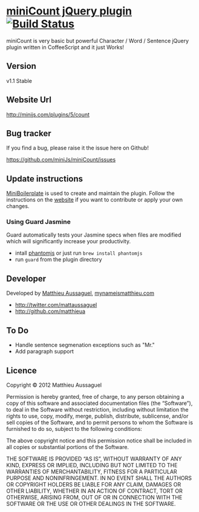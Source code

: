 # [miniCount jQuery plugin](http://minijs.com/plugins/5/count) [![Build Status](https://secure.travis-ci.org/miniJs/miniCount.png?branch=master)](http://travis-ci.org/matthieua/miniCount)

miniCount is very basic but powerful Character / Word / Sentence jQuery plugin written in CoffeeScript and it just Works!

## Version

v1.1 Stable

## Website Url

http://minijs.com/plugins/5/count

## Bug tracker

If you find a bug, please raise it the issue here on Github! 

https://github.com/miniJs/miniCount/issues

## Update instructions

[MiniBoilerplate](http://miniboilerplate.com/) is used to create and maintain the plugin. Follow the instructions on the [website](http://miniboilerplate.com/) if you want to contribute or apply your own changes.

### Using Guard Jasmine

Guard automatically tests your Jasmine specs when files are modified which will significantly increase your productivity.

- intall [phantomjs](http://phantomjs.org/) or just run `brew install phantomjs`
- run `guard` from the plugin directory

## Developer

Developed by <a href="mailto:matthieu.aussaguel@gmail.com">Matthieu Aussaguel</a>, <a href="http://mynameismatthieu.com">mynameismatthieu.com</a>

+ http://twitter.com/mattaussaguel
+ http://github.com/matthieua

## To Do

* Handle sentence segmenation exceptions such as "Mr."
* Add paragraph support

## Licence

Copyright &copy; 2012 Matthieu Aussaguel

Permission is hereby granted, free of charge, to any person obtaining a copy of this software and associated documentation files (the “Software”), to deal in the Software without restriction, including without limitation the rights to use, copy, modify, merge, publish, distribute, sublicense, and/or sell copies of the Software, and to permit persons to whom the Software is furnished to do so, subject to the following conditions:

The above copyright notice and this permission notice shall be included in all copies or substantial portions of the Software.

THE SOFTWARE IS PROVIDED “AS IS”, WITHOUT WARRANTY OF ANY KIND, EXPRESS OR IMPLIED, INCLUDING BUT NOT LIMITED TO THE WARRANTIES OF MERCHANTABILITY, FITNESS FOR A PARTICULAR PURPOSE AND NONINFRINGEMENT. IN NO EVENT SHALL THE AUTHORS OR COPYRIGHT HOLDERS BE LIABLE FOR ANY CLAIM, DAMAGES OR OTHER LIABILITY, WHETHER IN AN ACTION OF CONTRACT, TORT OR OTHERWISE, ARISING FROM, OUT OF OR IN CONNECTION WITH THE SOFTWARE OR THE USE OR OTHER DEALINGS IN THE SOFTWARE.
